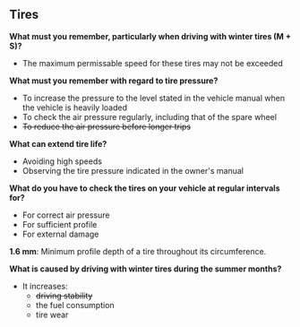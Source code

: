 ## Tires

**What must you remember, particularly when driving with winter tires (M + S)?**
- The maximum permissable speed for these tires may not be exceeded

**What must you remember with regard to tire pressure?**
- To increase the pressure to the level stated in the vehicle manual when the vehicle is heavily loaded
- To check the air pressure regularly, including that of the spare wheel
- ~~To reduce the air pressure before longer trips~~

**What can extend tire life?**
- Avoiding high speeds
- Observing the tire pressure indicated in the owner's manual

**What do you have to check the tires on your vehicle at regular intervals for?**
- For correct air pressure
- For sufficient profile
- For external damage

**1.6 mm**: Minimum profile depth of a tire throughout its circumference.

**What is caused by driving with winter tires during the summer months?**
- It increases:
  - ~~driving stability~~
  - the fuel consumption
  - tire wear